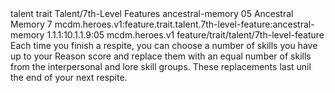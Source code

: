 <ability>
  <metadata>
    <class>talent</class>
    <feature_type>trait</feature_type>
    <file_dpath>Talent/7th-Level Features</file_dpath>
    <item_id>ancestral-memory</item_id>
    <item_index>05</item_index>
    <item_name>Ancestral Memory</item_name>
    <level>7</level>
    <scc>mcdm.heroes.v1:feature.trait.talent.7th-level-feature:ancestral-memory</scc>
    <scdc>1.1.1:10.1.1.9:05</scdc>
    <source>mcdm.heroes.v1</source>
    <type>feature/trait/talent/7th-level-feature</type>
  </metadata>
  <effects>
    <effect type="mundane">Each time you finish a respite, you can choose a number of skills you have up to your Reason score and replace them with an equal number of skills from the interpersonal and lore skill groups. These replacements last unil the end of your next respite.</effect>
  </effects>
</ability>
